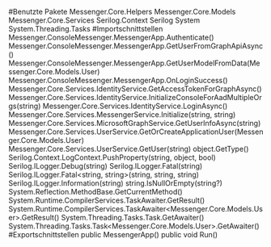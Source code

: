#Benutzte Pakete
Messenger.Core.Helpers
Messenger.Core.Models
Messenger.Core.Services
Serilog.Context
Serilog
System
System.Threading.Tasks
#Importschnittstellen
Messenger.ConsoleMessenger.MessengerApp.Authenticate()
Messenger.ConsoleMessenger.MessengerApp.GetUserFromGraphApiAsync()
Messenger.ConsoleMessenger.MessengerApp.GetUserModelFromData(Messenger.Core.Models.User)
Messenger.ConsoleMessenger.MessengerApp.OnLoginSuccess()
Messenger.Core.Services.IdentityService.GetAccessTokenForGraphAsync()
Messenger.Core.Services.IdentityService.InitializeConsoleForAadMultipleOrgs(string)
Messenger.Core.Services.IdentityService.LoginAsync()
Messenger.Core.Services.MessengerService.Initialize(string, string)
Messenger.Core.Services.MicrosoftGraphService.GetUserInfoAsync(string)
Messenger.Core.Services.UserService.GetOrCreateApplicationUser(Messenger.Core.Models.User)
Messenger.Core.Services.UserService.GetUser(string)
object.GetType()
Serilog.Context.LogContext.PushProperty(string, object, bool)
Serilog.ILogger.Debug(string)
Serilog.ILogger.Fatal(string)
Serilog.ILogger.Fatal<string, string>(string, string, string)
Serilog.ILogger.Information(string)
string.IsNullOrEmpty(string?)
System.Reflection.MethodBase.GetCurrentMethod()
System.Runtime.CompilerServices.TaskAwaiter<bool>.GetResult()
System.Runtime.CompilerServices.TaskAwaiter<Messenger.Core.Models.User>.GetResult()
System.Threading.Tasks.Task<bool>.GetAwaiter()
System.Threading.Tasks.Task<Messenger.Core.Models.User>.GetAwaiter()
#Exportschnittstellen
public MessengerApp()
public void Run()
